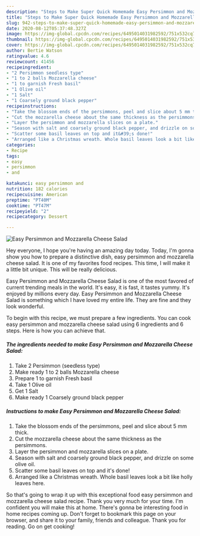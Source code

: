 ```yaml
---
description: "Steps to Make Super Quick Homemade Easy Persimmon and Mozzarella Cheese Salad"
title: "Steps to Make Super Quick Homemade Easy Persimmon and Mozzarella Cheese Salad"
slug: 942-steps-to-make-super-quick-homemade-easy-persimmon-and-mozzarella-cheese-salad
date: 2020-08-12T05:37:48.327Z
image: https://img-global.cpcdn.com/recipes/6495014031982592/751x532cq70/easy-persimmon-and-mozzarella-cheese-salad-recipe-main-photo.jpg
thumbnail: https://img-global.cpcdn.com/recipes/6495014031982592/751x532cq70/easy-persimmon-and-mozzarella-cheese-salad-recipe-main-photo.jpg
cover: https://img-global.cpcdn.com/recipes/6495014031982592/751x532cq70/easy-persimmon-and-mozzarella-cheese-salad-recipe-main-photo.jpg
author: Bertie Watson
ratingvalue: 4.6
reviewcount: 41456
recipeingredient:
- "2 Persimmon seedless type"
- "1 to 2 balls Mozzarella cheese"
- "1 to garnish Fresh basil"
- "1 Olive oil"
- "1 Salt"
- "1 Coarsely ground black pepper"
recipeinstructions:
- "Take the blossom ends of the persimmons, peel and slice about 5 mm thick."
- "Cut the mozzarella cheese about the same thickness as the persimmons."
- "Layer the persimmon and mozzarella slices on a plate."
- "Season with salt and coarsely ground black pepper, and drizzle on some olive oil."
- "Scatter some basil leaves on top and it&#39;s done!"
- "Arranged like a Christmas wreath. Whole basil leaves look a bit like holly leaves here."
categories:
- Recipe
tags:
- easy
- persimmon
- and

katakunci: easy persimmon and 
nutrition: 182 calories
recipecuisine: American
preptime: "PT40M"
cooktime: "PT47M"
recipeyield: "2"
recipecategory: Dessert

---
```



![Easy Persimmon and Mozzarella Cheese Salad](https://img-global.cpcdn.com/recipes/6495014031982592/751x532cq70/easy-persimmon-and-mozzarella-cheese-salad-recipe-main-photo.jpg)

Hey everyone, I hope you're having an amazing day today. Today, I'm gonna show you how to prepare a distinctive dish, easy persimmon and mozzarella cheese salad. It is one of my favorites food recipes. This time, I will make it a little bit unique. This will be really delicious.

Easy Persimmon and Mozzarella Cheese Salad is one of the most favored of current trending meals in the world. It's easy, it is fast, it tastes yummy. It's enjoyed by millions every day. Easy Persimmon and Mozzarella Cheese Salad is something which I have loved my entire life. They are fine and they look wonderful.




To begin with this recipe, we must prepare a few ingredients. You can cook easy persimmon and mozzarella cheese salad using 6 ingredients and 6 steps. Here is how you can achieve that.

<!--inarticleads1-->

##### The ingredients needed to make Easy Persimmon and Mozzarella Cheese Salad:

1. Take 2 Persimmon (seedless type)
1. Make ready 1 to 2 balls Mozzarella cheese
1. Prepare 1 to garnish Fresh basil
1. Take 1 Olive oil
1. Get 1 Salt
1. Make ready 1 Coarsely ground black pepper




<!--inarticleads2-->

##### Instructions to make Easy Persimmon and Mozzarella Cheese Salad:

1. Take the blossom ends of the persimmons, peel and slice about 5 mm thick.
1. Cut the mozzarella cheese about the same thickness as the persimmons.
1. Layer the persimmon and mozzarella slices on a plate.
1. Season with salt and coarsely ground black pepper, and drizzle on some olive oil.
1. Scatter some basil leaves on top and it&#39;s done!
1. Arranged like a Christmas wreath. Whole basil leaves look a bit like holly leaves here.




So that's going to wrap it up with this exceptional food easy persimmon and mozzarella cheese salad recipe. Thank you very much for your time. I'm confident you will make this at home. There's gonna be interesting food in home recipes coming up. Don't forget to bookmark this page on your browser, and share it to your family, friends and colleague. Thank you for reading. Go on get cooking!
